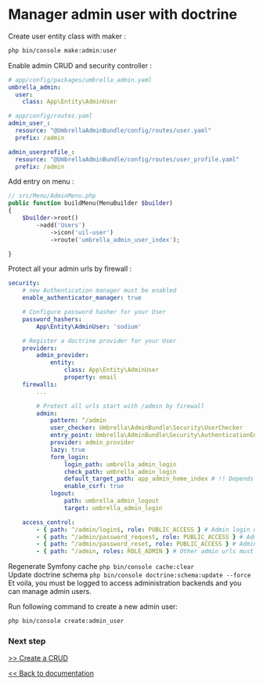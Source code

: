 # Manager admin user with doctrine
Create user entity class with maker :
```bash
php bin/console make:admin:user
```
Enable admin CRUD and security controller :
```yaml
# app/config/packages/umbrella_admin.yaml
umbrella_admin:
  user:
    class: App\Entity\AdminUser
```

```yaml
# app/config/routes.yaml
admin_user_:
  resource: "@UmbrellaAdminBundle/config/routes/user.yaml"
  prefix: /admin

admin_userprofile_:
  resource: "@UmbrellaAdminBundle/config/routes/user_profile.yaml"
  prefix: /admin
```

Add entry on menu :
```php
// src/Menu/AdminMenu.php
public function buildMenu(MenuBuilder $builder)
{
    $builder->root()
        ->add('Users')
            ->icon('uil-user')
            ->route('umbrella_admin_user_index');

}
```

Protect all your admin urls by firewall :
```yaml
security:
    # new Authentication manager must be enabled
    enable_authenticator_manager: true

    # Configure password hasher for your User
    password_hashers:
        App\Entity\AdminUser: 'sodium'

    # Register a doctrine provider for your User
    providers:
        admin_provider:
            entity:
                class: App\Entity\AdminUser
                property: email
    firewalls:
        ...

        # Protect all urls start with /admin by firewall
        admin:
            pattern: ^/admin
            user_checker: Umbrella\AdminBundle\Security\UserChecker
            entry_point: Umbrella\AdminBundle\Security\AuthenticationEntryPoint
            provider: admin_provider
            lazy: true
            form_login:
                login_path: umbrella_admin_login
                check_path: umbrella_admin_login
                default_target_path: app_admin_home_index # !! Depends on your configuration
                enable_csrf: true
            logout:
                path: umbrella_admin_logout
                target: umbrella_admin_login

    access_control:
        - { path: ^/admin/login$, role: PUBLIC_ACCESS } # Admin login url mus be public 
        - { path: ^/admin/password_request, role: PUBLIC_ACCESS } # Admin password request url must be public
        - { path: ^/admin/password_reset, role: PUBLIC_ACCESS } # Admin password reset url must be public
        - { path: ^/admin, roles: ROLE_ADMIN } # Other admin urls must be protected
```
Regenerate Symfony cache `php bin/console cache:clear` \
Update doctrine schema `php bin/console doctrine:schema:update --force` \
Et voila, you must be logged to access administration backends and you can manage admin users.

Run following command to create a new admin user:
```bash
php bin/console create:admin_user
```

### Next step
[>> Create a CRUD](crud.md)

[<< Back to documentation](/docs)